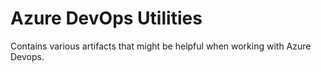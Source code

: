 # Azure DevOps Utilities

Contains various artifacts that might be helpful when working with Azure Devops. 
